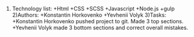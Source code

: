 1) Technology list:
	+Html
	+CSS
	+SCSS
	+Javascript
	+Node.js
	+gulp
2)Authors:
	+Konstantin Horkovenko
	+Yevhenii Volyk
3)Tasks:
	+Konstantin Horkovenko pushed project to git. Made 3 top sections.
	+Yevhenii Volyk made 3 bottom sections and correct overall mistakes.